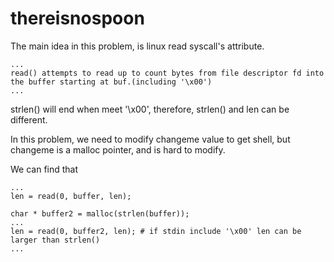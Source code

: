 # thereisnospoon

The main idea in this problem, is linux read syscall's attribute.
```
...
read() attempts to read up to count bytes from file descriptor fd into the buffer starting at buf.(including '\x00')
...
```
strlen() will end when meet '\x00', therefore, strlen() and len can be different.

In this problem, we need to modify changeme value to get shell, but changeme is a malloc pointer, and is hard to modify.

We can find that 
```
...
len = read(0, buffer, len);

char * buffer2 = malloc(strlen(buffer));
...
len = read(0, buffer2, len); # if stdin include '\x00' len can be larger than strlen()
...
```
  
